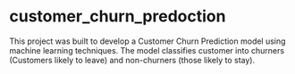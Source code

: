 # customer_churn_predoction
This project was built to develop a Customer Churn Prediction model using machine learning techniques. The model classifies customer into churners (Customers likely to leave) and non-churners (those likely to stay). 

